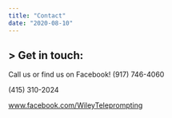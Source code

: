 ```yaml
---
title: "Contact"
date: "2020-08-10"
---
```


## > Get in touch:

Call us or find us on Facebook!
(917) 746-4060

(415) 310-2024

www.facebook.com/WileyTeleprompting
